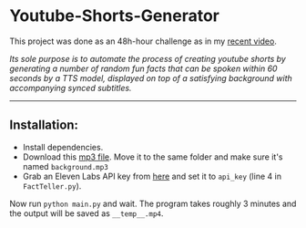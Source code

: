 # Youtube-Shorts-Generator
This project was done as an 48h-hour challenge as in my [recent video](https://youtu.be/ZmSb3LZDdf0](https://www.youtube.com/watch?v=HWuVNHEnr1A)https://www.youtube.com/watch?v=HWuVNHEnr1A).

*Its sole purpose is to automate the process of creating youtube shorts by generating a number of random fun facts that can be spoken within 60 seconds by a TTS model, displayed on top of a satisfying background with accompanying synced subtitles.*

---

## Installation:
- Install dependencies.
- Download this [mp3 file](https://www.mediafire.com/file/v0nlo8jp58l3qrs/Background.mp4/file). Move it to the same folder and make sure it's named `background.mp3`
- Grab an Eleven Labs API key from [here](https://elevenlabs.io/api) and set it to `api_key` (line 4 in `FactTeller.py`).
  
Now run `python main.py` and wait. The program takes roughly 3 minutes and the output will be saved as `__temp__.mp4`.
